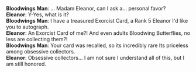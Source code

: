 **Bloodwings Man**: ... Madam Eleanor, can I ask a... personal favor?  
**Eleanor**: Y-Yes, what is it?  
**Bloodwings Man**: I have a treasured Exorcist Card, a Rank 5 Eleanor I'd like you to autograph.  
**Eleanor**: An Exorcist Card of me?! And even adults Bloodwing Butterflies, no less are collecting them?!  
**Bloodwings Man**: Your card was recalled, so its incredibly rare Its priceless among obsessive collectors.  
**Eleanor**: Obsessive collectors... I am not sure I understand all of this, but I am still honored.  
